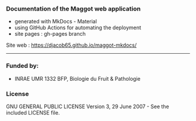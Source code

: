 ### Documentation of the Maggot web application

* generated with MkDocs - Material
* using GitHub Actions for automating the deployment
* site pages : gh-pages branch


Site web : https://djacob65.github.io/maggot-mkdocs/

------

### Funded by:

* INRAE UMR 1332 BFP, Biologie du Fruit & Pathologie

### License

GNU GENERAL PUBLIC LICENSE Version 3, 29 June 2007 - See the included LICENSE file.


